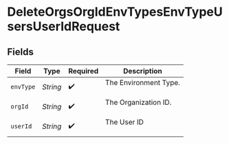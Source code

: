 # DeleteOrgsOrgIdEnvTypesEnvTypeUsersUserIdRequest


## Fields

| Field                   | Type                    | Required                | Description             |
| ----------------------- | ----------------------- | ----------------------- | ----------------------- |
| `envType`               | *String*                | :heavy_check_mark:      | The Environment Type.<br/><br/> |
| `orgId`                 | *String*                | :heavy_check_mark:      | The Organization ID.<br/><br/> |
| `userId`                | *String*                | :heavy_check_mark:      | The User ID<br/><br/>   |